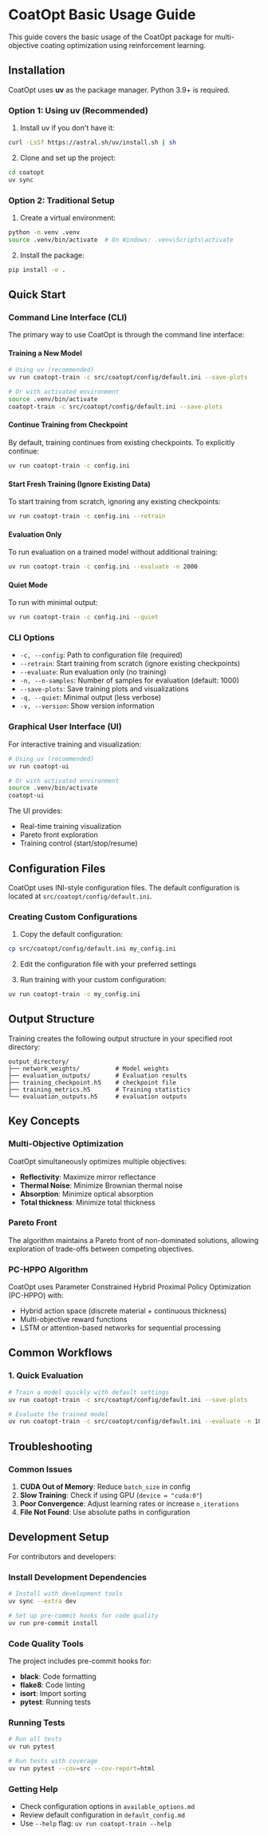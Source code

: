 # CoatOpt Basic Usage Guide

This guide covers the basic usage of the CoatOpt package for multi-objective coating optimization using reinforcement learning.

## Installation

CoatOpt uses **uv** as the package manager. Python 3.9+ is required.

### Option 1: Using uv (Recommended)

1. Install uv if you don't have it:
```bash
curl -LsSf https://astral.sh/uv/install.sh | sh
```

2. Clone and set up the project:
```bash
cd coatopt
uv sync
```

### Option 2: Traditional Setup

1. Create a virtual environment:
```bash
python -m venv .venv
source .venv/bin/activate  # On Windows: .venv\Scripts\activate
```

2. Install the package:
```bash
pip install -e .
```

## Quick Start

### Command Line Interface (CLI)

The primary way to use CoatOpt is through the command line interface:

#### Training a New Model

```bash
# Using uv (recommended)
uv run coatopt-train -c src/coatopt/config/default.ini --save-plots

# Or with activated environment
source .venv/bin/activate
coatopt-train -c src/coatopt/config/default.ini --save-plots
```

#### Continue Training from Checkpoint

By default, training continues from existing checkpoints. To explicitly continue:

```bash
uv run coatopt-train -c config.ini
```

#### Start Fresh Training (Ignore Existing Data)

To start training from scratch, ignoring any existing checkpoints:

```bash
uv run coatopt-train -c config.ini --retrain
```

#### Evaluation Only

To run evaluation on a trained model without additional training:

```bash
uv run coatopt-train -c config.ini --evaluate -n 2000
```

#### Quiet Mode

To run with minimal output:

```bash
uv run coatopt-train -c config.ini --quiet
```

### CLI Options

- `-c, --config`: Path to configuration file (required)
- `--retrain`: Start training from scratch (ignore existing checkpoints)
- `--evaluate`: Run evaluation only (no training)
- `-n, --n-samples`: Number of samples for evaluation (default: 1000)
- `--save-plots`: Save training plots and visualizations
- `-q, --quiet`: Minimal output (less verbose)
- `-v, --version`: Show version information

### Graphical User Interface (UI)

For interactive training and visualization:

```bash
# Using uv (recommended)
uv run coatopt-ui

# Or with activated environment
source .venv/bin/activate
coatopt-ui
```

The UI provides:
- Real-time training visualization
- Pareto front exploration
- Training control (start/stop/resume)

## Configuration Files

CoatOpt uses INI-style configuration files. The default configuration is located at `src/coatopt/config/default.ini`.

### Creating Custom Configurations

1. Copy the default configuration:
```bash
cp src/coatopt/config/default.ini my_config.ini
```

2. Edit the configuration file with your preferred settings

3. Run training with your custom configuration:
```bash
uv run coatopt-train -c my_config.ini
```

## Output Structure

Training creates the following output structure in your specified root directory:

```
output_directory/
├── network_weights/          # Model weights
├── evaluation_outputs/       # Evaluation results
├── training_checkpoint.h5    # checkpoint file
├── training_metrics.h5       # Training statistics
└── evaluation_outputs.h5     # evaluation outputs
```

## Key Concepts

### Multi-Objective Optimization

CoatOpt simultaneously optimizes multiple objectives:
- **Reflectivity**: Maximize mirror reflectance
- **Thermal Noise**: Minimize Brownian thermal noise
- **Absorption**: Minimize optical absorption
- **Total thickness**: Minimize total thickness

### Pareto Front

The algorithm maintains a Pareto front of non-dominated solutions, allowing exploration of trade-offs between competing objectives.

### PC-HPPO Algorithm

CoatOpt uses Parameter Constrained Hybrid Proximal Policy Optimization (PC-HPPO) with:
- Hybrid action space (discrete material + continuous thickness)
- Multi-objective reward functions
- LSTM or attention-based networks for sequential processing

## Common Workflows

### 1. Quick Evaluation

```bash
# Train a model quickly with default settings
uv run coatopt-train -c src/coatopt/config/default.ini --save-plots

# Evaluate the trained model
uv run coatopt-train -c src/coatopt/config/default.ini --evaluate -n 1000 --save-plots
```

## Troubleshooting

### Common Issues

1. **CUDA Out of Memory**: Reduce `batch_size` in config
2. **Slow Training**: Check if using GPU (`device = "cuda:0"`)
3. **Poor Convergence**: Adjust learning rates or increase `n_iterations`
4. **File Not Found**: Use absolute paths in configuration

## Development Setup

For contributors and developers:

### Install Development Dependencies

```bash
# Install with development tools
uv sync --extra dev

# Set up pre-commit hooks for code quality
uv run pre-commit install
```

### Code Quality Tools

The project includes pre-commit hooks for:
- **black**: Code formatting
- **flake8**: Code linting
- **isort**: Import sorting
- **pytest**: Running tests

### Running Tests

```bash
# Run all tests
uv run pytest

# Run tests with coverage
uv run pytest --cov=src --cov-report=html
```

### Getting Help

- Check configuration options in `available_options.md`
- Review default configuration in `default_config.md`
- Use `--help` flag: `uv run coatopt-train --help`
